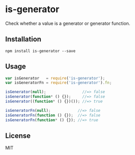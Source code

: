# is-generator

Check whether a value is a generator or generator function.

## Installation

```
npm install is-generator --save
```

## Usage

```javascript
var isGenerator   = require('is-generator');
var isGeneratorFn = require('is-generator').fn;

isGenerator(null);                //=> false
isGenerator(function* () {});     //=> false
isGenerator((function* () {})()); //=> true

isGeneratorFn(null);            //=> false
isGeneratorFn(function () {});  //=> false
isGeneratorFn(function* () {}); //=> true
```

## License

MIT
